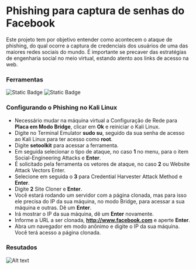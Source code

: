 # Phishing para captura de senhas do Facebook

Este projeto tem por objetivo entender como acontecem o ataque de phishing, do qual ocorre a captura de credenciais dos usuários de uma das maiores redes sociais do mundo. É importante se precaver das estratégias de engenharia social no meio virtual, estando atento aos links de acesso na web. 

### Ferramentas
![Static Badge](https://img.shields.io/badge/Kali%20Linux-black?style=flat&logo=Kali%20Linux&logoColor=white&logoSize=auto&link=https%3A%2F%2Fwww.kali.org%2F)
![Static Badge](https://img.shields.io/badge/Setoolkit-black?style=flat&logo=GNOME%20Terminal&logoColor=white&logoSize=auto&link=https%3A%2F%2Fwww.kali.org%2F)

### Configurando o Phishing no Kali Linux

- Necessário mudar na máquina virtual a Configuração de Rede para **Placa em Modo Bridge**, clicar em **Ok** e reiniciar o Kali Linux. 
- Digite no Terminal Emulator **sudo su**, seguido da sua senha de acesso ao Kali Linux para ter acesso como **root**.
- Digite **setoolkit** para acessar a ferramenta.
- Em seguida selecionar o tipo de ataque, no caso **1** no menu, para o item Social-Engineering Attacks e **Enter**.
- É solicitado pela ferramenta os vetores de ataque, no caso **2** ou Website Attack Vectors Enter.
- Selecione em seguida o **3** para Credential Harvester Attack Method e **Enter**.
- Digite **2** Site Cloner e **Enter**.
- Você estará rodando um servidor com a página clonada, mas para isso ele precisa do IP da sua máquina, no modo Bridge, para acessar a sua máquina e outras. Dê um **Enter**.
- Irá mostrar o IP da sua máquina, dê um **Enter** novamente.
- Informe a URL a ser clonada, **http://www.facebook.com** e aperte **Enter**.
- Abra um navegador em modo anônimo e digite o IP da sua máquina. Você terá acesso a página clonada.

### Resutados

![Alt text](./passwd.png "Optional title")
